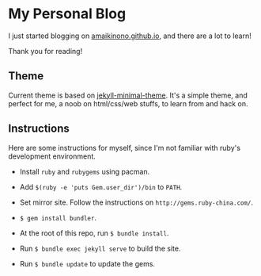 # My Personal Blog

I just started blogging on [amaikinono.github.io](https://amaikinono.github.io), and there are a lot to learn!

Thank you for reading!

## Theme

Current theme is based on [jekyll-minimal-theme](https://github.com/henrythemes/jekyll-minimal-theme). It's a simple theme, and perfect for me, a noob on html/css/web stuffs, to learn from and hack on.

## Instructions

Here are some instructions for myself, since I'm not familiar with ruby's development environment.

- Install `ruby` and `rubygems` using pacman.

- Add `$(ruby -e 'puts Gem.user_dir')/bin` to `PATH`.

- Set mirror site. Follow the instructions on `http://gems.ruby-china.com/`.

- `$ gem install bundler`.

- At the root of this repo, run `$ bundle install`.

- Run `$ bundle exec jekyll serve` to build the site.

- Run `$ bundle update` to update the gems.
